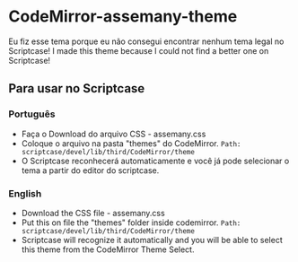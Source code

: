 # CodeMirror-assemany-theme

Eu fiz esse tema porque eu não consegui encontrar nenhum tema legal no Scriptcase!
I made this theme because I could not find a better one on Scriptcase!

## Para usar no Scriptcase

### Português 
* Faça o Download do arquivo CSS - assemany.css
* Coloque o arquivo na pasta "themes" do CodeMirror. ``` Path: scriptcase/devel/lib/third/CodeMirror/theme ```
* O Scriptcase reconhecerá automaticamente e você já pode selecionar o tema a partir do editor do scriptcase.

### English 
* Download the CSS file - assemany.css
* Put this on file the "themes" folder inside codemirror. ``` Path: scriptcase/devel/lib/third/CodeMirror/theme ```
* Scriptcase will recognize it automatically and you will be able to select this theme from the CodeMirror Theme Select.
